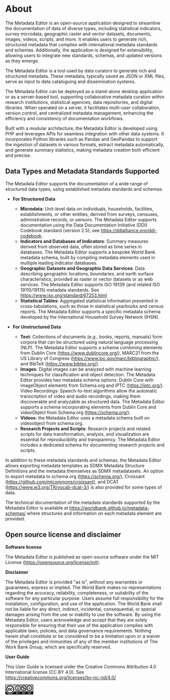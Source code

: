 # About

The Metadata Editor is an open-source application designed to streamline the documentation of data of diverse types, including statistical indicators, survey microdata, geographic raster and vector datasets, documents, images, videos, scripts, and more. It enables users to generate rich, structured metadata that complies with international metadata standards and schemas. Additionally, the application is designed for extensibility, allowing users to integrate new standards, schemas, and updated versions as they emerge.

The Metadata Editor is a tool used by data curators to generate rich and structured metadata. These metadata, typically saved as JSON or XML files, serve as input to data cataloguing and dissemination systems.     

The Metadata Editor can be deployed as a stand-alone desktop application or as a server-based tool, supporting collaborative metadata curation within research institutions, statistical agencies, data repositories, and digital libraries. When operated on a server, it facilitates multi-user collaboration, version control, and centralized metadata management, enhancing the efficiency and consistency of documentation workflows.

Built with a modular architecture, the Metadata Editor is developed using PHP and leverages APIs for seamless integration with other data systems. It incorporates Python libraries such as Pandas and GeoPandas to support the ingestion of datasets in various formats, extract metadata automatically, and generate summary statistics, making metadata creation both efficient and precise.

## Data Types and Metadata Standards Supported

The Metadata Editor supports the documentation of a wide range of structured data types, using established metadata standards and schemas:

- **For Structured Data**
   - **Microdata**: Unit-level data on individuals, households, facilities, establishments, or other entities, derived from surveys, censuses, administrative records, or sensors. The Metadata Editor supports documentation using the Data Documentation Initiative (DDI) Codebook standard (version 2.5); see https://ddialliance.org/ddi-codebook.
   - **Indicators and Databases of Indicators**: Summary measures derived from observed data, often stored as time series in databases. The Metadata Editor supports a bespoke World Bank metadata schema, built by compiling metadata elements used in multiple leading indicator databases.
   - **Geographic Datasets and Geographic Data Services**: Data describing geographic locations, boundaries, and earth surface characteristics, provided as raster or vector datasets or as web services. The Metadata Editor supports ISO 19139 (and related ISO 19110/19115) metadata standards. See https://www.iso.org/standard/67253.html
   - **Statistical Tables**: Aggregated statistical information presented in cross-tabulations, such as those in statistical yearbooks and census reports. The Metadata Editor supports a specific metadata schema developed by the International Household Survey Network (IHSN).

- **For Unstructured Data**
   - **Text**: Collections of documents (e.g., books, reports, manuals) form corpora that can be structured using natural language processing (NLP). The Metadata Editor supports a schema combining elements from Dublin Core (https://www.dublincore.org/), MARC21 from the US Library of Congress (https://www.loc.gov/marc/bibliographic/), and BibTeX (https://www.bibtex.org/).
   - **Images**: Digital images can be analyzed with machine learning techniques for classification and object detection. The Metadata Editor provides two metadata schema options: Dublin Core with imageObject elements from Schema.org and IPTC (https://iptc.org/).
Video Recordings: Speech-to-text algorithms allow the automatic transcription of video and audio recordings, making them discoverable and analyzable as structured data. The Metadata Editor supports a schema incorporating elements from Dublin Core and videoObject from Schema.org (https://schema.org/).
   - **Videos**: the Metadata Editor uses a metadata schema built on videoobject from schema.org.
   - **Research Projects and Scripts**: Research projects and related scripts for data transformation, analysis, and visualization are essential for reproducibility and transparency. The Metadata Editor includes a dedicated schema for documenting research projects and scripts.

In addition to these metadata standards and schemas, the Metadata Editor allows exporting metadata templates as SDMX Metadata Structure Definitions and the metadata themselves as SDMX metadatasets. An option to export metadata to schema.org (https://schema.org/), Croissant (https://github.com/mlcommons/croissant), and DCAT (https://www.w3.org/TR/vocab-dcat-3/) is also provided for some types of data.

The technical documentation of the metadata standards supported by the Metadata Editor is available at https://worldbank.github.io/metadata-schemas/ where structures and information on each metadata element are provided.


## Open source license and disclaimer 

**Software license**
  
The Metadata Editor is published as open-source software under the MIT License (https://opensource.org/license/mit).

**Disclaimer**

The Metadata Editor is provided "as is", without any warranties or guarantees, express or implied. The World Bank makes no representations regarding the accuracy, reliability, completeness, or suitability of the software for any particular purpose. Users assume full responsibility for the installation, configuration, and use of the application. The World Bank shall not be liable for any direct, indirect, incidental, consequential, or special damages arising from the use or inability to use the software. By using the Metadata Editor, users acknowledge and accept that they are solely responsible for ensuring that their use of the application complies with applicable laws, policies, and data governance requirements. Nothing herein shall constitute or be considered to be a limitation upon or a waiver of the privileges and immunities of any of the member institutions of The Work Bank Group, which are specifically reserved.

**User Guide** 

This User Guide is licensed under the Creative Commons Attribution 4.0 International license (CC BY 4.0). See [https://creativecommons.org/licenses/by-nc-nd/4.0/ ](https://creativecommons.org/licenses/by/4.0/)

![image](img/ME_UG_v1-0-0_introduction_cc_by_logo.png)
